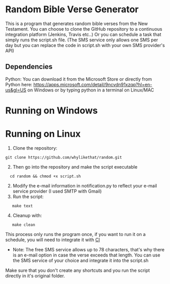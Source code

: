 # Random Bible Verse Generator
This is a program that generates random bible verses from the New Testament.
You can choose to clone the GitHub repository to a continuous integration platform (Jenkins, Travis etc..)
Or you can schedule a task that simply runs the script.sh file. (The SMS service only allows one SMS per day but you can replace the code in script.sh with your own SMS provider's API)

## Dependencies
Python:  You can download it from the Microsoft Store or directly from Python here: https://apps.microsoft.com/detail/9ncvdn91xzqp?hl=en-us&gl=US on Windows or by typing python in a terminal on Linux/MAC

# Running on Windows

# Running on Linux
1. Clone the repository:
```
git clone https://github.com/whylikethat/random.git
```
2. Then go into the repository and make the script executable
```
  cd random && chmod +x script.sh
```
2. Modify the e-mail information in notification.py to reflect your e-mail service provider (I used SMTP with Gmail)
3. Run the script:
```
   make text
```
4. Cleanup with:
```
   make clean
```
   This process only runs the program once, if you want to run it on a schedule, you will need to integrate it with [CI ](https://www.google.com/search?q=continous+integration+platforms&oq=continous+integration+platforms&gs_lcrp=EgZjaHJvbWUyBggAEEUYOTIJCAEQABgNGIAEMggIAhAAGBYYHjIICAMQABgWGB4yCAgEEAAYFhgeMgoIBRAAGAgYDRgeMg0IBhAAGIYDGIAEGIoFMg0IBxAAGIYDGIAEGIoFMgYICBAuGEAyBggJEEUYOdIBCDQ5NDNqMGoxqAIAsAIA&sourceid=chrome&ie=UTF-8)

* Note: The free SMS service allows up to 78 characters, that's why there is an e-mail option in case the verse exceeds that length. You can use the SMS service of your choice and integrate it into the script.sh

Make sure that you don't create any shortcuts and you run the script directly in it's original folder.

